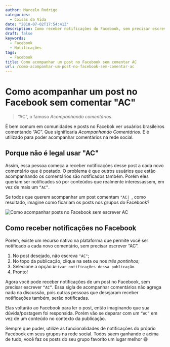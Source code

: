 ```yaml
---
author: Marcelo Rodrigo
categories:
  - Coisas da Vida
date: "2018-07-02T17:54:41Z"
description: Como receber notificações do Facebook, sem precisar escrever “AC”
draft: false
keywords:
  - Facebook
  - Notificações
tags:
  - Facebook
title: Como acompanhar um post no Facebook sem comentar AC
url: /como-acompanhar-um-post-no-facebook-sem-comentar-ac
---
```

# Como acompanhar um post no Facebook sem comentar "AC"
> “AC”, o famoso *Acompanhando comentários*.

É bem comum em comunidades e posts no Facebok ver usuários brasileiros comentando “AC”. Que significaria *Acompanhando Comentários*. E é utilizado para poder acompanhar comentários na rede social.

## Porque não é legal usar "AC"

Assim, essa pessoa começa a receber notificações desse post a cada novo comentário que é postado. O problema é que outros usuários que estão acompanhando os comentários são notificados também. Porém eles queriam ser notificados só por conteúdos que realmente interessassem, em vez de mais um `“AC”`.

Se todos que querem acompanhar um post comentam `"AC| `, como resultado, imagine como ficariam os posts nos grupos do Facebook?

![Como acompanhar posts no Facebook sem escrever AC](/images/2018/facebook-acompanhar-post-sem-escrever-ac.webp)

## Como receber notificações no Facebook
Porém, existe um recurso nativo na plataforma que permite você ser notificado a cada novo comentário, sem precisar escrever “AC”.

1. No post desejado, não escreva `"AC"`;
2. No topo da publicação, clique na seta ou nos _três pontinhos_;
3. Selecione a opção `Ativar notificações dessa publicação`.
4. Pronto!

Agora você pode receber notificações de um post no Facebook, sem precisar escrever `“AC”`. Essa sigla de acompanhar comentários não agrega nada na discussão, pois outras pessoas que desejaram receber notificações também, serão notificadas.

Elas voltarão ao Facebook para ler o post, então imaginando que sua dúvida/postagem foi responsida. Porém vão se deparar com um `“AC”` em vez de um conteúdo no contexto da publicação.

Sempre que puder, utilize as funcionalidades de notificações do próprio Facebook em seus grupos na rede social. Todos saem ganhando e acima de tudo, você faz os posts do seu grupo favorito um lugar melhor :smile: